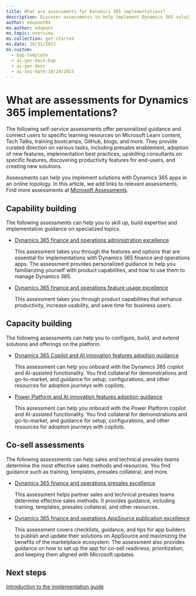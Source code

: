 ```yaml
---
title: What are assessments for Dynamics 365 implementations?
description: Discover assessments to help implement Dynamics 365 solutions, build new capabilities, and maximize sales methods & resources with Microsoft's Assessments.
author: edupont04
ms.author: edupont
ms.topic: overview
ms.collection: get-started
ms.date: 10/31/2023
ms.custom:
  - bap-template
  - ai-gen-docs-bap
  - ai-gen-desc
  - ai-seo-date:10/20/2023
---
```


# What are assessments for Dynamics 365 implementations?

The following self-service assessments offer personalized guidance and connect users to specific learning resources on Microsoft Learn content, Tech Talks, training bootcamps, GitHub, blogs, and more. They provide curated direction on various tasks, including presales enablement, adoption of new features, implementation best practices, upskilling consultants on specific features, discovering productivity features for end-users, and creating new solutions.  

Assessments can help you implement solutions with Dynamics 365 apps in an online topology. In this article, we add links to relevant assessments. Find more assessments at [Microsoft Assessments](/assessments/).  

## Capability building

The following assessments can help you to skill up, build expertise and implementation guidance on specialized topics.  

- [Dynamics 365 finance and operations administration excellence](/assessments/e25722a7-e0ab-4e52-b928-5ce9461df1ed/)  

  This assessment takes you through the features and options that are essential for implementations with Dynamics 365 finance and operations apps. The assessment provides personalized guidance  to help you familiarizing yourself with product capabilities, and how to use them to manage Dynamics 365.  
- [Dynamics 365 finance and operations feature usage excellence](/assessments/388159e6-55f1-4287-86fa-09032f5ad812/)  

  This assessment takes you through product capabilities that enhance productivity, increase usability, and save time for business users.  

## Capacity building

The following assessments can help you to configure, build, and extend solutions and offerings on the platform.  

- [Dynamics 365 Copilot and AI innovation features adoption guidance](/assessments/0f4b6d54-5954-4adf-9f66-4506cdd8a626/)  

  This assessment can help you onboard with the Dynamics 365 copilot and AI-assisted functionality. You find collateral for demonstrations and go-to-market, and guidance for setup, configurations, and other resources for adoption journeys with copilots.
- [Power Platform and AI innovation features adoption guidance](/assessments/263c58e3-2ca9-454a-9c42-34d9208ec364/)  

  This assessment can help you onboard with the Power Platform copilot and AI-assisted functionality. You find collateral for demonstrations and go-to-market, and guidance for setup, configurations, and other resources for adoption journeys with copilots.
## Co-sell assessments

The following assessments can help sales and technical presales teams determine the most effective sales methods and resources. You find guidance such as training, templates, presales collateral, and more.
 
- [Dynamics 365 finance and operations presales excellence](/assessments/bcb90547-d75e-47cd-b133-4c5340e68fc2/)  

  This assessment helps partner sales and technical presales teams determine effective sales methods. It provides guidance, including training, templates, presales collateral, and other resources.  
- [Dynamics 365 finance and operations AppSource publication excellence](/assessments/b8f27ff4-1ce1-4a80-a808-5d377fc15020/)  

  This assessment covers checklists, guidance, and tips for app builders to publish and update their solutions on AppSource and maximizing the benefits of the marketplace ecosystem. The assessment also provides guidance on how to set up the app for co-sell readiness, prioritization, and keeping them aligned with Microsoft updates.  

## Next steps

[Introduction to the implementation guide](../implementation-guide/introduction.md)  
